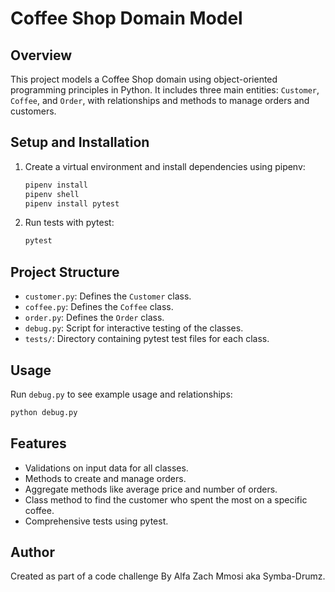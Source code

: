 # Coffee Shop Domain Model

## Overview

This project models a Coffee Shop domain using object-oriented programming principles in Python. It includes three main entities: `Customer`, `Coffee`, and `Order`, with relationships and methods to manage orders and customers.

## Setup and Installation

1. Create a virtual environment and install dependencies using pipenv:

   ```bash  
   pipenv install
   pipenv shell
   pipenv install pytest
   ```

2. Run tests with pytest:

   ```bash
   pytest
   ```

## Project Structure

- `customer.py`: Defines the `Customer` class.
- `coffee.py`: Defines the `Coffee` class.
- `order.py`: Defines the `Order` class.
- `debug.py`: Script for interactive testing of the classes.
- `tests/`: Directory containing pytest test files for each class.

## Usage

Run `debug.py` to see example usage and relationships:

```bash
python debug.py
```

## Features

- Validations on input data for all classes.
- Methods to create and manage orders.
- Aggregate methods like average price and number of orders.
- Class method to find the customer who spent the most on a specific coffee.
- Comprehensive tests using pytest.

## Author

Created as part of a code challenge By Alfa Zach Mmosi aka Symba-Drumz.
